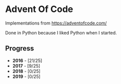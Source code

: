 # Advent Of Code
Implementations from https://adventofcode.com/

Done in Python because I liked Python when I started.

## Progress

* __2016__ - [21/25]
* __2017__ - [9/25]
* __2018__ - [0/25]
* __2019__ - [0/25]
